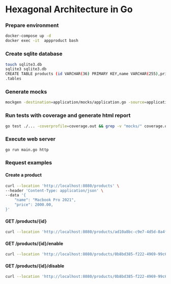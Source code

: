 # Hexagonal Architecture in Go

### Prepare environment
```bash
docker-compose up -d
docker exec -it  appproduct bash
```

### Create sqlite database
```bash
touch sqlite3.db
sqlite3 sqlite3.db
CREATE TABLE products (id VARCHAR(36) PRIMARY KEY,name VARCHAR(255),price FLOAT,status VARCHAR(255));
.tables
```


### Generate mocks
```bash
mockgen -destination=application/mocks/application.go -source=application/product.go application
```

### Run tests with coverage and generate html report
```bash
go test ./... -coverprofile=coverage.out && grep -v "mocks/" coverage.out | go tool cover -html=/dev/stdin -o coverage.html && rm coverage.out
``` 

### Execute web server
```bash
go run main.go http
```

### Request examples


#### Create a product
```bash
curl --location 'http://localhost:8080/products' \
--header 'Content-Type: application/json' \
--data '{
    "name": "Macbook Pro 2021",
    "price": 2000.00,
}'
```

#### GET /products/{id}
```bash
curl --location 'http://localhost:8080/products/ad10a8bc-c9e7-4d5d-8a4f-7611cdba3c95'
```

#### GET /products/{id}/enable
```bash
curl --location 'http://localhost:8080/products/0b8bd385-f222-4969-99c6-dc31071c0657/enable'
```

#### GET /products/{id}/disable
```bash
curl --location 'http://localhost:8080/products/0b8bd385-f222-4969-99c6-dc31071c0657/disable'
```